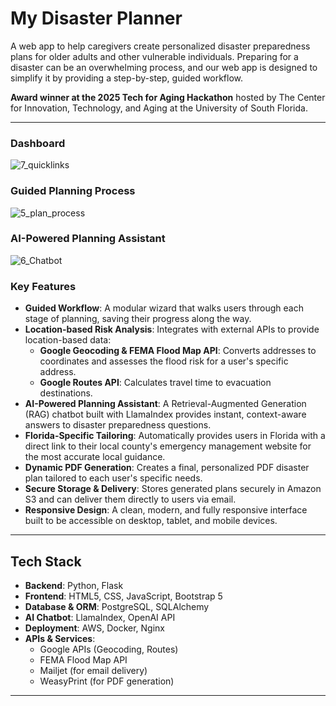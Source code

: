 # My Disaster Planner

A web app to help caregivers create personalized disaster preparedness plans for older adults and other vulnerable individuals. Preparing for a disaster can be an overwhelming process, and our web app is designed to simplify it by providing a step-by-step, guided workflow. 

**Award winner at the 2025 Tech for Aging Hackathon** hosted by The Center for Innovation, Technology, and Aging at the University of South Florida.

---
### Dashboard
![7_quicklinks](https://github.com/user-attachments/assets/9b43a8df-51a7-474a-bf89-afc4853284aa)
### Guided Planning Process
![5_plan_process](https://github.com/user-attachments/assets/87532c98-1d9e-4366-9aea-36b6c28e1cf0)
### AI-Powered Planning Assistant
![6_Chatbot](https://github.com/user-attachments/assets/1499b578-c95e-49cf-a5e5-e32aee06ebd7)

### Key Features

* **Guided Workflow**: A modular wizard that walks users through each stage of planning, saving their progress along the way.
* **Location-based Risk Analysis**: Integrates with external APIs to provide location-based data:
    * **Google Geocoding & FEMA Flood Map API**: Converts addresses to coordinates and assesses the flood risk for a user's specific address.
    * **Google Routes API**: Calculates travel time to evacuation destinations.
* **AI-Powered Planning Assistant**: A Retrieval-Augmented Generation (RAG) chatbot built with LlamaIndex provides instant, context-aware answers to disaster preparedness questions.
* **Florida-Specific Tailoring**: Automatically provides users in Florida with a direct link to their local county's emergency management website for the most accurate local guidance.
* **Dynamic PDF Generation**: Creates a final, personalized PDF disaster plan tailored to each user's specific needs.
* **Secure Storage & Delivery**: Stores generated plans securely in Amazon S3 and can deliver them directly to users via email.
* **Responsive Design**: A clean, modern, and fully responsive interface built to be accessible on desktop, tablet, and mobile devices.

---

## Tech Stack

* **Backend**: Python, Flask
* **Frontend**: HTML5, CSS, JavaScript, Bootstrap 5
* **Database & ORM**: PostgreSQL, SQLAlchemy
* **AI Chatbot**: LlamaIndex, OpenAI API
* **Deployment**: AWS, Docker, Nginx
* **APIs & Services**:
    * Google APIs (Geocoding, Routes)
    * FEMA Flood Map API
    * Mailjet (for email delivery)
    * WeasyPrint (for PDF generation)

---

